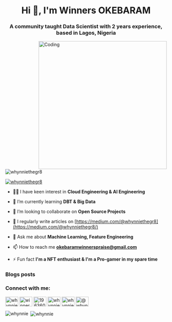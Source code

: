 <h1 align="center">Hi 👋, I'm Winners OKEBARAM</h1>
<h3 align="center">A community taught Data Scientist with 2 years experience, based in Lagos, Nigeria </h3>
<img align="right" alt="Coding" width="400" src=https://cdn.dribbble.com/users/638428/screenshots/3641004/media/9756e05977e724a3ac0bf104d486d06d.gif>

<p align="left"> <img src="https://komarev.com/ghpvc/?username=whynniethegr8&label=Profile%20views&color=0e75b6&style=flat" alt="whynniethegr8" /> </p>

<p align="left"> <a href="https://twitter.com/whynniethegr8" target="blank"><img src="https://img.shields.io/twitter/follow/whynniethegr8?logo=twitter&style=for-the-badge" alt="whynniethegr8" /></a> </p>

- 👩‍💻 I have keen interest in **Cloud Engineering & AI Engineering**

- 🌱 I’m currently learning **DBT & Big Data**

- 👯 I’m looking to collaborate on **Open Source Projects**

- 📝 I regularly write articles on [https://medium.com/@whynniethegr8](https://medium.com/@whynniethegr8/)

- 💬 Ask me about **Machine Learning, Feature Engineering**

- 📫 How to reach me **okebaramwinnerspraise@gmail.com**

- ⚡ Fun fact **I'm a NFT enthusiast & I'm a Pro-gamer in my spare time**

### Blogs posts
<!-- BLOG-POST-LIST:START -->
<!-- BLOG-POST-LIST:END -->

<h3 align="left">Connect with me:</h3>
<p align="left">
<a href="https://twitter.com/whynniethegr8" target="blank"><img align="center" src="https://raw.githubusercontent.com/rahuldkjain/github-profile-readme-generator/master/src/images/icons/Social/twitter.svg" alt="whynniethegr8" height="30" width="40" /></a>
<a href="https://linkedin.com/in/winnersokebaram" target="blank"><img align="center" src="https://raw.githubusercontent.com/rahuldkjain/github-profile-readme-generator/master/src/images/icons/Social/linked-in-alt.svg" alt="winnersokebaram" height="30" width="40" /></a>
<a href="https://stackoverflow.com/users/19636066/winners" target="blank"><img align="center" src="https://raw.githubusercontent.com/rahuldkjain/github-profile-readme-generator/master/src/images/icons/Social/stack-overflow.svg" alt="19636066/winners" height="30" width="40" /></a>
<a href="https://web.facebook.com/whynnie.emerald" target="blank"><img align="center" src="https://raw.githubusercontent.com/rahuldkjain/github-profile-readme-generator/master/src/images/icons/Social/facebook.svg" alt="whynnie.emerald" height="30" width="40" /></a>
<a href="https://instagram.com/whynniethegr8" target="blank"><img align="center" src="https://raw.githubusercontent.com/rahuldkjain/github-profile-readme-generator/master/src/images/icons/Social/instagram.svg" alt="whynniethegr8" height="30" width="40" /></a>
<a href="https://medium.com/@whynniethegr8" target="blank"><img align="center" src="https://raw.githubusercontent.com/rahuldkjain/github-profile-readme-generator/master/src/images/icons/Social/medium.svg" alt="@whynniethegr8" height="30" width="40" /></a>
</p>


<p><img align="left" src="https://github-readme-stats.vercel.app/api/top-langs?username=whynnie&show_icons=true&locale=en&layout=compact" alt="whynnie" /></p>

<p>&nbsp;<img align="center" src="https://github-readme-stats.vercel.app/api?username=whynnie&show_icons=true&locale=en" alt="whynnie" /></p>
